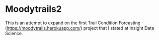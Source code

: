 # Moodytrails2

This is an attempt to expand on the first Trail Condition Forcasting (https://moodytrails.herokuapp.com/) project that I stated at Insight Data Science. 
